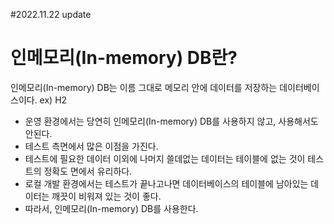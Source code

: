 #2022.11.22 update

# 인메모리(In-memory) DB란?
인메모리(In-memory) DB는 이름 그대로 메모리 안에 데이터를 저장하는 데이터베이스이다.
ex) H2
- 운영 환경에서는 당연히 인메모리(In-memory) DB를 사용하지 않고, 사용해서도 안된다.
- 테스트 측면에서 많은 이점을 가진다.
- 테스트에 필요한 데이터 이외에 나머지 쓸데없는 데이터는 테이블에 없는 것이 테스트의 정확도 면에서 유리하다.
- 로컬 개발 환경에서는 테스트가 끝나고나면 데이터베이스의 테이블에 남아있는 데이터는 깨끗이 비워져 있는 것이 좋다.
- 따라서, 인메모리(In-memory) DB를 사용한다. 